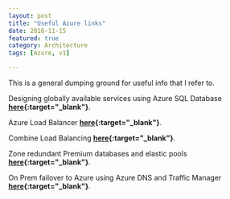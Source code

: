 ```yaml
---
layout: post
title: "Useful Azure links"
date: 2016-11-15
featured: true
category: Architecture
tags: [Azure, v1]

---
```

This is a general dumping ground for useful info that I refer to.

Designing globally available services using Azure SQL Database __[here](https://docs.microsoft.com/en-us/azure/sql-database/sql-database-designing-cloud-solutions-for-disaster-recovery){:target="_blank"}__.

Azure Load Balancer __[here](https://docs.microsoft.com/en-us/azure/load-balancer/load-balancer-overview?toc=%2fazure%2fnetworking%2ftoc.json){:target="_blank"}__.

Combine Load Balancing __[here](https://docs.microsoft.com/en-us/azure/traffic-manager/traffic-manager-load-balancing-azure){:target="_blank"}__.

Zone redundant Premium databases and elastic pools __[here](https://azure.microsoft.com/en-us/blog/azure-sql-database-now-offers-zone-redundant-premium-databases-and-elastic-pools/){:target="_blank"}__.

On Prem failover to Azure using Azure DNS and Traffic Manager __[here](https://docs.microsoft.com/en-us/azure/networking/disaster-recovery-dns-traffic-manager){:target="_blank"}__.